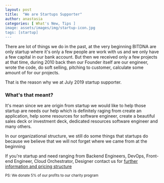 ```yaml
---
layout: post
title:  "We are Startups Supporter"
author: anastasia
categories: [ What's New, Tips ]
image: assets/images/img/startup-icon.jpg
tags: [startup]
---
```

There are lot of things we do in the past, at the very beginning BITDNA are only startup where it's only a few people are work with us and we only have a few capital in our bank account. But then we received only a few projects at that time, during 2010 back then our Founder itself are our engineer, wrote the code, do soft selling, pitching to customer, calculate some amount of for our projects.

That is the reason why we at July 2019 startup supporter.

<h3>What's that meant?</h3>

It's mean since we are origin from startup we would like to help those startup are needs our help which is definitely raging from create an application, help some resources for software engineer, create a beautiful sales deck or investment deck, dedicated resources software engineer and many others.

In our organizational structure, we still do some things that startups do because we believe that we will not forget where we came from at the beginning

If you're startup and need ranging from Backend Engineers, DevOps, Front-end Engineer, Cloud Orchestrator, Designer contact us for <a href="https://blog.bitdna.io/contact.html">further information and pricing structure</a>

<small>PS: We donate 5% of our profits to our charity program</small>
